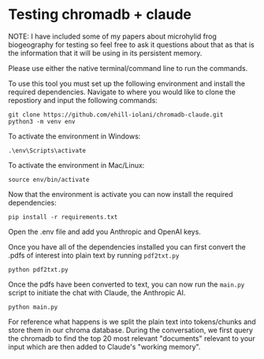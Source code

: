 # Testing chromadb + claude

NOTE: I have included some of my papers about microhylid frog biogeography for testing so feel free to ask it questions about that as that is the information that it will be using in its persistent memory.

Please use either the native terminal/command line to run the commands.

To use this tool you must set up the following environment and install the required dependencies. Navigate to where you would like to clone the repostiory and input the following commands:
```
git clone https://github.com/ehill-iolani/chromadb-claude.git
python3 -m venv env
```

To activate the environment in Windows:
```
.\env\Scripts\activate
```

To activate the environment in Mac/Linux:
```
source env/bin/activate
```

Now that the environment is activate you can now install the required dependencies:
```
pip install -r requirements.txt
```

Open the .env file and add you Anthropic and OpenAI keys.

Once you have all of the dependencies installed you can first convert the .pdfs of interest into plain text by running `pdf2txt.py`
```
python pdf2txt.py
```

Once the pdfs have been converted to text, you can now run the `main.py` script to initiate the chat with Claude, the Anthropic AI.
```
python main.py
```

For reference what happens is we split the plain text into tokens/chunks and store them in our chroma database.
During the conversation, we first query the chromadb to find the top 20 most relevant "documents" relevant to your input which are then added to Claude's "working memory".